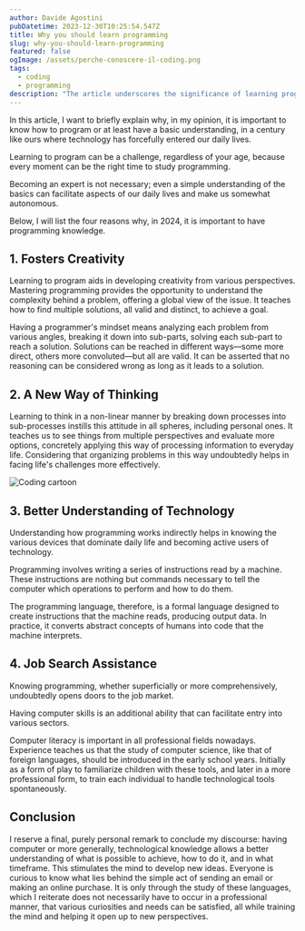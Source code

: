 ```yaml
---
author: Davide Agostini
pubDatetime: 2023-12-30T10:25:54.547Z
title: Why you should learn programming
slug: why-you-should-learn-programming
featured: false
ogImage: /assets/perche-conoscere-il-coding.png
tags:
  - coding
  - programming
description: "The article underscores the significance of learning programming in the modern era, emphasizing its role in fostering creativity, shaping a versatile mindset, understanding technology, and aiding in job searches."
---
```


In this article, I want to briefly explain why, in my opinion, it is important to know how to program or at least have a basic understanding, in a century like ours where technology has forcefully entered our daily lives.

Learning to program can be a challenge, regardless of your age, because every moment can be the right time to study programming.

Becoming an expert is not necessary; even a simple understanding of the basics can facilitate aspects of our daily lives and make us somewhat autonomous.

Below, I will list the four reasons why, in 2024, it is important to have programming knowledge.

## 1. Fosters Creativity

Learning to program aids in developing creativity from various perspectives. Mastering programming provides the opportunity to understand the complexity behind a problem, offering a global view of the issue. It teaches how to find multiple solutions, all valid and distinct, to achieve a goal.

Having a programmer's mindset means analyzing each problem from various angles, breaking it down into sub-parts, solving each sub-part to reach a solution. Solutions can be reached in different ways—some more direct, others more convoluted—but all are valid. It can be asserted that no reasoning can be considered wrong as long as it leads to a solution.

## 2. A New Way of Thinking

Learning to think in a non-linear manner by breaking down processes into sub-processes instills this attitude in all spheres, including personal ones. It teaches us to see things from multiple perspectives and evaluate more options, concretely applying this way of processing information to everyday life. Considering that organizing problems in this way undoubtedly helps in facing life's challenges more effectively.

<div class="container-image">
    <img  src="/assets/coding_cartoon.jpg" alt="Coding cartoon">
</div>

## 3. Better Understanding of Technology

Understanding how programming works indirectly helps in knowing the various devices that dominate daily life and becoming active users of technology.

Programming involves writing a series of instructions read by a machine. These instructions are nothing but commands necessary to tell the computer which operations to perform and how to do them.

The programming language, therefore, is a formal language designed to create instructions that the machine reads, producing output data. In practice, it converts abstract concepts of humans into code that the machine interprets.

## 4. Job Search Assistance

Knowing programming, whether superficially or more comprehensively, undoubtedly opens doors to the job market.

Having computer skills is an additional ability that can facilitate entry into various sectors.

Computer literacy is important in all professional fields nowadays. Experience teaches us that the study of computer science, like that of foreign languages, should be introduced in the early school years. Initially as a form of play to familiarize children with these tools, and later in a more professional form, to train each individual to handle technological tools spontaneously.

## Conclusion

I reserve a final, purely personal remark to conclude my discourse: having computer or more generally, technological knowledge allows a better understanding of what is possible to achieve, how to do it, and in what timeframe. This stimulates the mind to develop new ideas. Everyone is curious to know what lies behind the simple act of sending an email or making an online purchase. It is only through the study of these languages, which I reiterate does not necessarily have to occur in a professional manner, that various curiosities and needs can be satisfied, all while training the mind and helping it open up to new perspectives.
